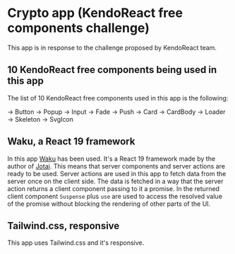 # Crypto app (KendoReact free components challenge)

This app is in response to the challenge proposed by KendoReact team.

## 10 KendoReact free components being used in this app

The list of 10 KendoReact free components used in this app is the following:

-> Button
-> Popup
-> Input
-> Fade
-> Push
-> Card
-> CardBody
-> Loader
-> Skeleton
-> SvgIcon

## Waku, a React 19 framework

In this app [Waku](https://waku.gg) has been used. It's a React 19 framework made by the author of [Jotai](https://jotai.org/). This means that server components and server actions are ready to be used. Server actions are used in this app to fetch data from the server once on the client side. The data is fetched in a way that the server action returns a client component passing to it a promise. In the returned client component `Suspense` plus `use` are used to access the resolved value of the promise without blocking the rendering of other parts of the UI.

## Tailwind.css, responsive

This app uses Tailwind.css and it's responsive.
